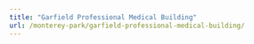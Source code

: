 ```yaml
---
title: "Garfield Professional Medical Building"
url: /monterey-park/garfield-professional-medical-building/
---
```

